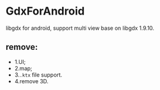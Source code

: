 # GdxForAndroid
libgdx for android, support multi view base on libgdx 1.9.10.

## remove:
* 1.UI;
* 2.map;
* 3.`.ktx` file support.
* 4.remove 3D.
